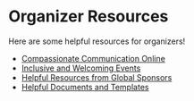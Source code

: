 # Organizer Resources

Here are some helpful resources for organizers!

*   [Compassionate Communication Online](https://make.wordpress.org/community/handbook/community-deputy/resources-for-community-deputies/compassionate-communication-online/)
*   [Inclusive and Welcoming Events](https://make.wordpress.org/community/handbook/wordcamp-organizer/first-steps/inclusive-and-welcoming-events/)
*   [Helpful Resources from Global Sponsors](https://make.wordpress.org/community/handbook/wordcamp-organizer/planning-details/helpful-resources-from-global-sponsors/)
*   [Helpful Documents and Templates](https://make.wordpress.org/community/handbook/wordcamp-organizer/first-steps/helpful-documents-and-templates/)

<!--
*   [To-do](# "To-do")
-->
